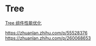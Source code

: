 # Tree

[Tree 组件性能优化](https://zhuanlan.zhihu.com/p/142618127)

https://zhuanlan.zhihu.com/p/55528376
https://zhuanlan.zhihu.com/p/260068653
